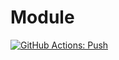 # Module

[![GitHub Actions: Push](https://github.com/CharlesStover/monorepo-template/actions/workflows/module-push.yml/badge.svg?branch=main)](https://github.com/CharlesStover/monorepo-template/actions/workflows/module-push.yml)
